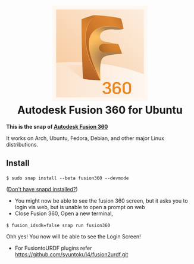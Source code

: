 <h1 align="center">
  <img src="snap/gui/fusion360.png" alt="Project">
  <br />
  Autodesk Fusion 360 for Ubuntu
</h1>

<b>This is the snap of [Autodesk Fusion 360](https://www.autodesk.com.au/products/fusion-360/overview)</b>
  
It works on Arch, Ubuntu, Fedora, Debian, and other major Linux distributions.


## Install

`$ sudo snap install --beta fusion360 --devmode`

([Don't have snapd installed?](https://snapcraft.io/docs/core/install))

- You might now be able to see the fusion 360 screen, but it asks you to login via web, but is unable to open a prompt on web
- Close Fusion 360, Open a new terminal,

`$ fusion_idsdk=false snap run fusion360`

Ohh yes! You now will be able to see the Login Screen!
- For FusiontoURDF plugins refer https://github.com/syuntoku14/fusion2urdf.git
